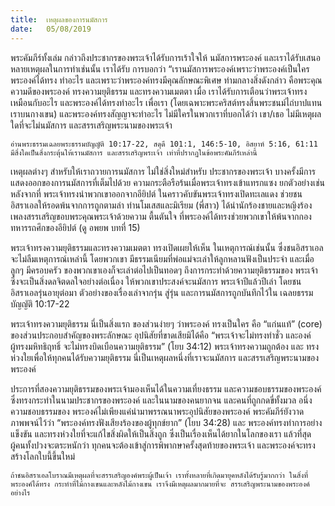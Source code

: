 ```yaml
---
title:  เหตุผลของการนมัสการ
date:   05/08/2019
---
```


พระคัมภีร์ทั้งเล่ม กล่าวถึงประชากรของพระเจ้าได้รับการเร้าใจให้ นมัสการพระองค์ และเราได้รับเสนอหลายเหตุผลในการทำเช่นนั้น เราได้รับ การบอกว่า “เรานมัสการพระองค์เพราะว่าพระองค์เป็นใคร พระองค์ได้ทรง ทำอะไร และเพราะว่าพระองค์ทรงมีคุณลักษณะพิเศษ ท่ามกลางสิ่งดังกล่าว คือพระคุณความดีของพระองค์ ทรงความยุติธรรม และทรงความเมตตา เมื่อ เราได้รับการเตือนว่าพระเจ้าทรงเหมือนกับอะไร และพระองค์ได้ทรงทำอะไร เพื่อเรา (โดยเฉพาะพระคริสต์ทรงสิ้นพระชนม์ไถ่บาปแทนเราบนกางเขน) และพระองค์ทรงสัญญาจะทำอะไร ไม่มีใครในพวกเราที่บอกได้ว่า เขา/เธอ ไม่มีเหตุผลใดที่จะไม่นมัสการ และสรรเสริญพระนามของพระเจ้า

`อ่านพระธรรมเฉลยพระธรรมบัญญัติ 10:17-22, สดุดี 101:1, 146:5-10, อิสยาห์ 5:16, 61:11 มีสิ่งใดเป็นสิ่งกระตุ้นให้เรานมัสการ และสรรเสริญพระเจ้า เท่าที่ปรากฏในข้อพระคัมภีร์เหล่านี้`

เหตุผลต่างๆ สำหรับให้เราถวายการนมัสการ ไม่ใช่สิ่งใหม่สำหรับ ประชากรของพระเจ้า บางครั้งมีการแสดงออกของการนมัสการที่เต็มไปด้วย ความกระตือรือร้นเมื่อพระเจ้าทรงเข้าแทรกแซง ยกตัวอย่างเช่นหลังจากที่ พระเจ้าทรงนำพวกเขาออกจากอียิปต์ ในคราวคับขันพระเจ้าทรงเปิดทะเลแดง ช่วยชนอิสราเอลให้รอดพ้นจากการถูกตามล่า ท่านโมเสสและมิเรียม (พี่สาว) ได้นำนักร้องชายและหญิงร้องเพลงสรรเสริญขอบพระคุณพระเจ้าด้วยความ ตื้นตันใจ ที่พระองค์ได้ทรงช่วยพวกเขาให้พ้นจากกองทหารรถศึกของอียิปต์ (ดู อพยพ บทที่ 15)

พระเจ้าทรงความยุติธรรมและทรงความเมตตา ทรงเปิดเผยให้เห็น ในเหตุการณ์เช่นนั้น ซึ่งชนอิสราเอลจะไม่ลืมเหตุการณ์เหล่านี้ โดยพวกเขา มีธรรมเนียมที่พ่อแม่จะเล่าให้ลูกหลานฟังเป็นประจำ และเมื่อลูกๆ มีครอบครัว ของพวกเขาเองก็จะเล่าต่อไปเป็นทอดๆ ถึงการกระทำด้วยความยุติธรรมของ พระเจ้าซึ่งจะเป็นสิ่งดลจิตดลใจอย่างต่อเนื่อง ให้พวกเขาประสงค์จะนมัสการ พระเจ้าปีแล้วปีเล่า โดยชนอิสราเอลรุ่นอายุต่อมา ตัวอย่างของเรื่องเล่าจากรุ่น สู่รุ่น และการนมัสการถูกบันทึกไว้ใน เฉลยธรรมบัญญัติ 10:17-22

พระเจ้าทรงความยุติธรรม นี่เป็นสิ่งแรก ของส่วนง่ายๆ ว่าพระองค์ ทรงเป็นใคร คือ “แก่นแท้” (core) ของส่วนประกอบสำคัญของพระลักษณะ อุปนิสัยที่ขาดเสียมิได้คือ “พระเจ้าจะไม่ทรงทำชั่ว และองค์ผู้ทรงมหิทธิฤทธิ์ จะไม่ทรงบิดเบือนความยุติธรรม” (โยบ 34:12) พระเจ้าทรงความถูกต้อง และ ทรงห่วงใยเพื่อให้ทุกคนได้รับความยุติธรรม นี่เป็นเหตุผลหนึ่งที่เราจะนมัสการ และสรรเสริญพระนามของพระองค์

ประการที่สองความยุติธรรมของพระเจ้ามองเห็นได้ในความเที่ยงธรรม และความชอบธรรมของพระองค์ซึ่งทรงกระทำในนามประชากรของพระองค์ และในนามของคนยากจน และคนที่ถูกกดขี่ทั้งมวล อนึ่งความชอบธรรมของ พระองค์ไม่เพียงแค่นำมาพรรณนาพระอุปนิสัยของพระองค์ พระคัมภีร์ยังวาด ภาพพจน์ไว้ว่า “พระองค์ทรงฟังเสียงร้องของผู้ทุกข์ยาก” (โยบ 34:28) และ พระองค์ทรงทำการอย่างแข็งขัน และทรงห่วงใยที่จะแก้ไขสิ่งผิดให้เป็นสิ่งถูก ซึ่งเป็นเรื่องเห็นได้ยากในโลกของเรา แล้วที่สุดผู้คนทั้งปวงจะตระหนักว่า ทุกคนจะต้องเข้าสู่การพิพากษาครั้งสุดท้ายของพระเจ้า และพระองค์จะทรง สร้างโลกใบนี้ขึ้นใหม่

`ถ้าชนอิสราเอลโบราณมีเหตุผลที่จะสรรเสริญองค์พระผู้เป็นเจ้า เราทั้งหลายที่เกิดมายุคหลังได้รับรู้มากกว่า ในสิ่งที่พระองค์ได้ทรง กระทำที่ไม้กางเขนและหลังไม้กางเขน เราจึงมีเหตุผลมากมายที่จะ สรรเสริญพระนามของพระองค์อย่างไร`